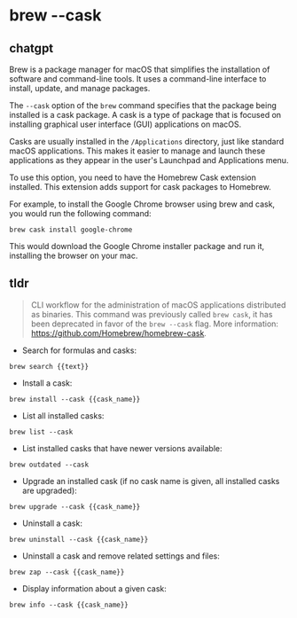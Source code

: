 # brew --cask 
## chatgpt 
Brew is a package manager for macOS that simplifies the installation of software and command-line tools. It uses a command-line interface to install, update, and manage packages.

The `--cask` option of the `brew` command specifies that the package being installed is a cask package. A cask is a type of package that is focused on installing graphical user interface (GUI) applications on macOS.

Casks are usually installed in the `/Applications` directory, just like standard macOS applications. This makes it easier to manage and launch these applications as they appear in the user's Launchpad and Applications menu.

To use this option, you need to have the Homebrew Cask extension installed. This extension adds support for cask packages to Homebrew.

For example, to install the Google Chrome browser using brew and cask, you would run the following command:

```
brew cask install google-chrome
```

This would download the Google Chrome installer package and run it, installing the browser on your mac. 

## tldr 
 
> CLI workflow for the administration of macOS applications distributed as binaries.
> This command was previously called `brew cask`, it has been deprecated in favor of the `brew --cask` flag.
> More information: <https://github.com/Homebrew/homebrew-cask>.

- Search for formulas and casks:

`brew search {{text}}`

- Install a cask:

`brew install --cask {{cask_name}}`

- List all installed casks:

`brew list --cask`

- List installed casks that have newer versions available:

`brew outdated --cask`

- Upgrade an installed cask (if no cask name is given, all installed casks are upgraded):

`brew upgrade --cask {{cask_name}}`

- Uninstall a cask:

`brew uninstall --cask {{cask_name}}`

- Uninstall a cask and remove related settings and files:

`brew zap --cask {{cask_name}}`

- Display information about a given cask:

`brew info --cask {{cask_name}}`
